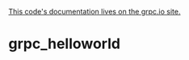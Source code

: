 [This code's documentation lives on the grpc.io site.](https://grpc.io/docs/languages/python/quickstart)
# grpc_helloworld
